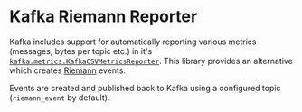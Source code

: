 # Kafka Riemann Reporter
Kafka includes support for automatically reporting various metrics (messages, bytes per topic etc.) in it's [`kafka.metrics.KafkaCSVMetricsReporter`](https://svn.apache.org/repos/asf/kafka/trunk/core/src/main/scala/kafka/metrics/KafkaCSVMetricsReporter.scala). This library provides an alternative which creates [Riemann](http://riemann.io) events.

Events are created and published back to Kafka using a configured topic (`riemann_event` by default).

